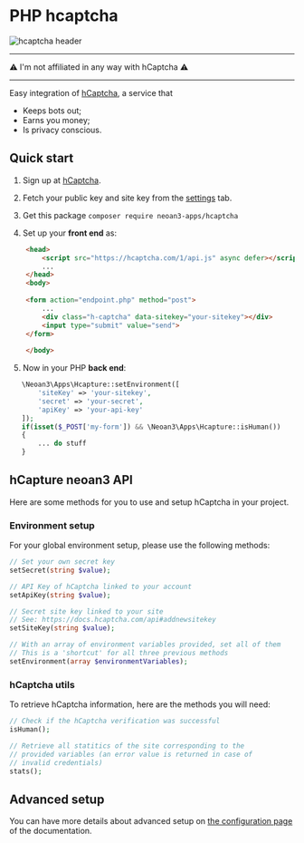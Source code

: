 # PHP hcaptcha 

![hcaptcha header](https://hcaptcha.com/static/img/hcaptcha-og_img.png)

---

:warning: I'm not affiliated in any way with hCaptcha :warning:

---

Easy integration of [hCaptcha](https://hCaptcha.com/?r=20737c4f354f), a service that 

- Keeps bots out;
- Earns you money;
- Is privacy conscious.

## Quick start

1. Sign up at [hCaptcha](https://hCaptcha.com/?r=20737c4f354f).

2. Fetch your public key and site key from the [settings](https://dashboard.hcaptcha.com/settings) tab.

3. Get this package `composer require neoan3-apps/hcaptcha`

4. Set up your **front end** as:

```html
    <head>
        <script src="https://hcaptcha.com/1/api.js" async defer></script>
        ...
    </head>
    <body>
    
    <form action="endpoint.php" method="post">
        ...
        <div class="h-captcha" data-sitekey="your-sitekey"></div>
        <input type="submit" value="send">
    </form>
    
    </body>
```

5. Now in your PHP **back end**:

```php
   \Neoan3\Apps\Hcapture::setEnvironment([
       'siteKey' => 'your-sitekey',
       'secret' => 'your-secret',
       'apiKey' => 'your-api-key'
   ]); 
   if(isset($_POST['my-form']) && \Neoan3\Apps\Hcapture::isHuman())
   {
       ... do stuff
   }
```

## hCapture neoan3 API

Here are some methods for you to use and setup hCaptcha in your project.

### Environment setup

For your global environment setup, please use the following methods:

```php
// Set your own secret key
setSecret(string $value);

// API Key of hCaptcha linked to your account
setApiKey(string $value);

// Secret site key linked to your site
// See: https://docs.hcaptcha.com/api#addnewsitekey
setSiteKey(string $value);

// With an array of environment variables provided, set all of them
// This is a 'shortcut' for all three previous methods
setEnvironment(array $environmentVariables);
```

### hCaptcha utils

To retrieve hCaptcha information, here are the methods you will need:

```php
// Check if the hCaptcha verification was successful
isHuman();

// Retrieve all statitics of the site corresponding to the 
// provided variables (an error value is returned in case of
// invalid credentials)
stats();
```
    
## Advanced setup

You can have more details about advanced setup on [the configuration page](https://docs.hcaptcha.com/configuration) of the documentation.
